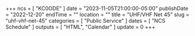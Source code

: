 +++
ncs = [ "KC0ODE" ]
date = "2023-11-05T21:00:00-05:00"
publishDate = "2022-12-20"
endTime = ""
location = ""
title = "UHF/VHF Net 45"
slug = "uhf-vhf-net-45"
categories = [ "Public Service" ]
dates = [ "NCS Schedule" ]
outputs = [ "HTML", "Calendar" ]
update = 0
+++
